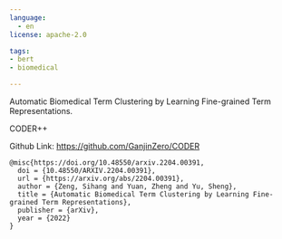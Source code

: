```yaml
---
language: 
  - en
license: apache-2.0

tags:
- bert
- biomedical

---
```

Automatic Biomedical Term Clustering by Learning Fine-grained Term Representations.

CODER++

Github Link: https://github.com/GanjinZero/CODER

```
@misc{https://doi.org/10.48550/arxiv.2204.00391,
  doi = {10.48550/ARXIV.2204.00391},
  url = {https://arxiv.org/abs/2204.00391},
  author = {Zeng, Sihang and Yuan, Zheng and Yu, Sheng},
  title = {Automatic Biomedical Term Clustering by Learning Fine-grained Term Representations},
  publisher = {arXiv},
  year = {2022}
}
```